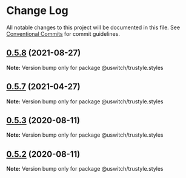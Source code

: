 # Change Log

All notable changes to this project will be documented in this file.
See [Conventional Commits](https://conventionalcommits.org) for commit guidelines.

## [0.5.8](https://github.com/uswitch/trustyle/compare/@uswitch/trustyle.styles@0.5.7...@uswitch/trustyle.styles@0.5.8) (2021-08-27)

**Note:** Version bump only for package @uswitch/trustyle.styles





## [0.5.7](https://github.com/uswitch/trustyle/compare/@uswitch/trustyle.styles@0.5.6...@uswitch/trustyle.styles@0.5.7) (2021-04-27)

**Note:** Version bump only for package @uswitch/trustyle.styles





## [0.5.3](https://github.com/uswitch/trustyle/compare/@uswitch/trustyle.styles@0.5.2...@uswitch/trustyle.styles@0.5.3) (2020-08-11)

**Note:** Version bump only for package @uswitch/trustyle.styles





## [0.5.2](https://github.com/uswitch/trustyle/compare/@uswitch/trustyle.styles@0.5.1...@uswitch/trustyle.styles@0.5.2) (2020-08-11)

**Note:** Version bump only for package @uswitch/trustyle.styles
